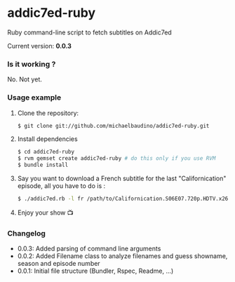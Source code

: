 addic7ed-ruby
=============

Ruby command-line script to fetch subtitles on Addic7ed

Current version: **0.0.3**

### Is it working ?

No. Not yet.

### Usage example

1. Clone the repository:

    ```bash
    $ git clone git://github.com/michaelbaudino/addic7ed-ruby.git
    ```
2. Install dependencies

    ```bash
    $ cd addic7ed-ruby
    $ rvm gemset create addic7ed-ruby # do this only if you use RVM
    $ bundle install
    ```
3. Say you want to download a French subtitle for the last "Californication" episode, all you have to do is :

    ```bash
    $ ./addic7ed.rb -l fr /path/to/Californication.S06E07.720p.HDTV.x264-2HD.mkv
    ```
4. Enjoy your show :tv:

### Changelog

* 0.0.3: Added parsing of command line arguments
* 0.0.2: Added Filename class to analyze filenames and guess showname, season and episode number
* 0.0.1: Initial file structure (Bundler, Rspec, Readme, ...)
